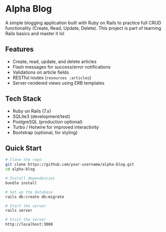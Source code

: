 # Alpha Blog

A simple blogging application built with Ruby on Rails to practice full CRUD functionality (Create, Read, Update, Delete). This project is part of learning Rails basics and master it lol

## Features

- Create, read, update, and delete articles
- Flash messages for success/error notifications
- Validations on article fields
- RESTful routes (`resources :articles`)
- Server-rendered views using ERB templates

## Tech Stack

- Ruby on Rails (7.x)
- SQLite3 (development/test)
- PostgreSQL (production optional)
- Turbo / Hotwire for improved interactivity
- Bootstrap (optional, for styling)

## Quick Start

```bash
# Clone the repo
git clone https://github.com/your-username/alpha-blog.git
cd alpha-blog

# Install dependencies
bundle install

# Set up the database
rails db:create db:migrate

# Start the server
rails server

# Visit the server
http://localhost:3000
```
